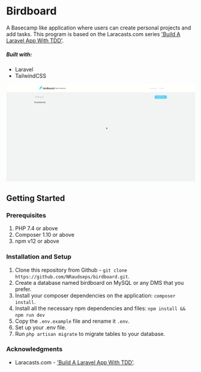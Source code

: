 # Birdboard

A Basecamp like application where users can create personal projects and add tasks.
This program is based on the Laracasts.com series ['Build A Laravel App With TDD'](https://laracasts.com/series/build-a-laravel-app-with-tdd).

##### Built with:
- Laravel
- TailwindCSS

![](public/birdboard.gif)

## Getting Started

### Prerequisites

1. PHP 7.4 or above
2. Composer 1.10 or above
3. npm v12 or above

### Installation and Setup
1. Clone this repository from Github - `git clone https://github.com/NRaudseps/birdboard.git`.
2. Create a database named birdboard on MySQL or any DMS that you prefer.
3. Install your composer dependencies on the application: `composer install`.
4. Install all the necessary npm dependencies and files: `npm install && npm run dev`
5. Copy the `.env.example` file and rename it `.env`.
6. Set up your .env file.
7. Run `php artisan migrate` to migrate tables to your database.


### Acknowledgments
- Laracasts.com - ['Build A Laravel App With TDD'](https://laracasts.com/series/build-a-laravel-app-with-tdd).
